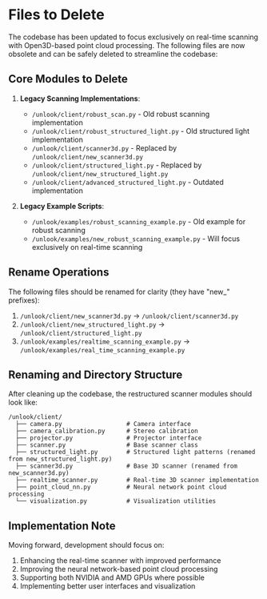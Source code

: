 # Files to Delete

The codebase has been updated to focus exclusively on real-time scanning with Open3D-based point cloud processing. The following files are now obsolete and can be safely deleted to streamline the codebase:

## Core Modules to Delete

1. **Legacy Scanning Implementations**:
   - `/unlook/client/robust_scan.py` - Old robust scanning implementation
   - `/unlook/client/robust_structured_light.py` - Old structured light implementation
   - `/unlook/client/scanner3d.py` - Replaced by `/unlook/client/new_scanner3d.py`
   - `/unlook/client/structured_light.py` - Replaced by `/unlook/client/new_structured_light.py`
   - `/unlook/client/advanced_structured_light.py` - Outdated implementation

2. **Legacy Example Scripts**:
   - `/unlook/examples/robust_scanning_example.py` - Old example for robust scanning
   - `/unlook/examples/new_robust_scanning_example.py` - Will focus exclusively on real-time scanning

## Rename Operations

The following files should be renamed for clarity (they have "new_" prefixes):

1. `/unlook/client/new_scanner3d.py` → `/unlook/client/scanner3d.py`
2. `/unlook/client/new_structured_light.py` → `/unlook/client/structured_light.py`
3. `/unlook/examples/realtime_scanning_example.py` → `/unlook/examples/real_time_scanning_example.py`

## Renaming and Directory Structure

After cleaning up the codebase, the restructured scanner modules should look like:

```
/unlook/client/
  ├── camera.py                  # Camera interface
  ├── camera_calibration.py      # Stereo calibration
  ├── projector.py               # Projector interface
  ├── scanner.py                 # Base scanner class
  ├── structured_light.py        # Structured light patterns (renamed from new_structured_light.py)
  ├── scanner3d.py               # Base 3D scanner (renamed from new_scanner3d.py)
  ├── realtime_scanner.py        # Real-time 3D scanner implementation
  ├── point_cloud_nn.py          # Neural network point cloud processing
  └── visualization.py           # Visualization utilities
```

## Implementation Note

Moving forward, development should focus on:
1. Enhancing the real-time scanner with improved performance
2. Improving the neural network-based point cloud processing
3. Supporting both NVIDIA and AMD GPUs where possible
4. Implementing better user interfaces and visualization